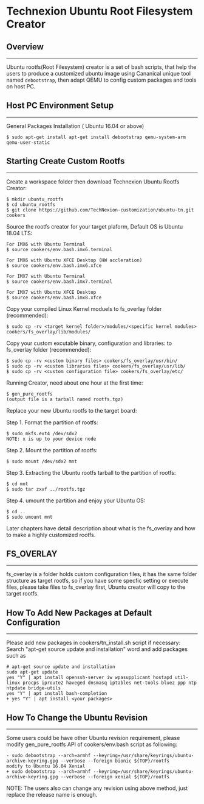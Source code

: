Technexion Ubuntu Root Filesystem Creator
===========================

## Overview
--------
Ubuntu rootfs(Root Filesystem) creator is a set of bash scripts, that help the
users to produce a customized ubuntu image using Cananical unique tool named `debootstrap`,
then adapt QEMU to config custom packages and tools on host PC.


## Host PC Environment Setup
--------
General Packages Installation ( Ubuntu 16.04 or above)

    $ sudo apt-get install apt-get install debootstrap qemu-system-arm qemu-user-static


## Starting Create Custom Rootfs
--------

Create a workspace folder then download Technexion Ubuntu Rootfs Creator:

    $ mkdir ubuntu_rootfs
    $ cd ubuntu_rootfs
    $ git clone https://github.com/TechNexion-customization/ubuntu-tn.git cookers

Source the rootfs creator for your target plaform, Default OS is Ubuntu 18.04 LTS:

    For IMX6 with Ubuntu Terminal
    $ source cookers/env.bash.imx6.terminal

    For IMX6 with Ubuntu XFCE Desktop (HW accleration)
    $ source cookers/env.bash.imx6.xfce

    For IMX7 with Ubuntu Terminal
    $ source cookers/env.bash.imx7.terminal

    For IMX7 with Ubuntu XFCE Desktop
    $ source cookers/env.bash.imx8.xfce

Copy your compiled Linux Kernel moduels to fs_overlay folder (recommended):

    $ sudo cp -rv <target kernel folder>/modules/<specific kernel modules> cookers/fs_overlay/lib/modules/

Copy your custom excutable binary, configuration and libraries: to fs_overlay folder (recommended):

    $ sudo cp -rv <custom binary files> cookers/fs_overlay/usr/bin/
    $ sudo cp -rv <custom libraries files> cookers/fs_overlay/usr/lib/
    $ sudo cp -rv <custom configuration file> cookers/fs_overlay/etc/


Running Creator, need about one hour at the first time:

    $ gen_pure_rootfs
    (output file is a tarball named rootfs.tgz)

Replace your new Ubuntu rootfs to the target board:

Step 1. Format the partition of rootfs:

    $ sudo mkfs.ext4 /dev/sdx2
    NOTE: x is up to your device node

Step 2. Mount the partition of rootfs:

    $ sudo mount /dev/sdx2 mnt

Step 3. Extracting the Ubuntu rootfs tarball to the partition of rootfs:

    $ cd mnt
    $ sudo tar zxvf ../rootfs.tgz

Step 4. umount the partition and enjoy your Ubuntu OS:

    $ cd ..
    $ sudo umount mnt

Later chapters have detail description about what is the fs_overlay and how to make a highly customized rootfs.


## FS_OVERLAY
--------

fs_overlay is a folder holds custom configuration files, it has
the same folder structure as target rootfs, so if you have some specfic
setting or execute files, please take files to fs_overlay first, Ubuntu creator will copy to the target rootfs.

## How To Add New Packages at Default Configuration
--------

Please add new packages in cookers/tn_install.sh script if necessary:
Search "apt-get source update and installation" word and add packages such as

    # apt-get source update and installation
    sudo apt-get update
    yes "Y" | apt install openssh-server iw wpasupplicant hostapd util-linux procps iproute2 haveged dnsmasq iptables net-tools bluez ppp ntp ntpdate bridge-utils
    yes "Y" | apt install bash-completion
    + yes "Y" | apt install <your packages>

## How To Change the Ubuntu Revision
--------

Some users could be have other Ubuntu revision requirement, please modify gen_pure_rootfs API of cookers/env.bash script as following:

    - sudo debootstrap --arch=armhf --keyring=/usr/share/keyrings/ubuntu-archive-keyring.gpg --verbose --foreign bionic ${TOP}/rootfs
    modify to Ubuntu 16.04 Xenial
    + sudo debootstrap --arch=armhf --keyring=/usr/share/keyrings/ubuntu-archive-keyring.gpg --verbose --foreign xenial ${TOP}/rootfs

NOTE: The users also can change any revision using above method, just replace the release name is enough.
